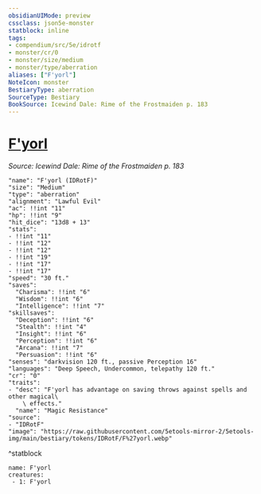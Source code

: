 ```yaml
---
obsidianUIMode: preview
cssclass: json5e-monster
statblock: inline
tags:
- compendium/src/5e/idrotf
- monster/cr/0
- monster/size/medium
- monster/type/aberration
aliases: ["F'yorl"]
NoteIcon: monster
BestiaryType: aberration
SourceType: Bestiary
BookSource: Icewind Dale: Rime of the Frostmaiden p. 183
---
```

# [F'yorl](2-Mechanics/CLI/bestiary/npc/fyorl-idrotf.md)
*Source: Icewind Dale: Rime of the Frostmaiden p. 183*  

```statblock
"name": "F'yorl (IDRotF)"
"size": "Medium"
"type": "aberration"
"alignment": "Lawful Evil"
"ac": !!int "11"
"hp": !!int "9"
"hit_dice": "13d8 + 13"
"stats":
- !!int "11"
- !!int "12"
- !!int "12"
- !!int "19"
- !!int "17"
- !!int "17"
"speed": "30 ft."
"saves":
  "Charisma": !!int "6"
  "Wisdom": !!int "6"
  "Intelligence": !!int "7"
"skillsaves":
  "Deception": !!int "6"
  "Stealth": !!int "4"
  "Insight": !!int "6"
  "Perception": !!int "6"
  "Arcana": !!int "7"
  "Persuasion": !!int "6"
"senses": "darkvision 120 ft., passive Perception 16"
"languages": "Deep Speech, Undercommon, telepathy 120 ft."
"cr": "0"
"traits":
- "desc": "F'yorl has advantage on saving throws against spells and other magical\
    \ effects."
  "name": "Magic Resistance"
"source":
- "IDRotF"
"image": "https://raw.githubusercontent.com/5etools-mirror-2/5etools-img/main/bestiary/tokens/IDRotF/F%27yorl.webp"
```
^statblock

```encounter-table
name: F'yorl
creatures:
 - 1: F'yorl
```